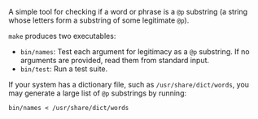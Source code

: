 A simple tool for checking if a word or phrase is a `@p` substring (a
string whose letters form a substring of some legitimate `@p`).

`make` produces two executables:

* `bin/names`: Test each argument for legitimacy as a `@p` substring. If
no arguments are provided, read them from standard input.
* `bin/test`: Run a test suite.

If your system has a dictionary file, such as `/usr/share/dict/words`,
you may generate a large list of `@p` substrings by running:

    bin/names < /usr/share/dict/words
